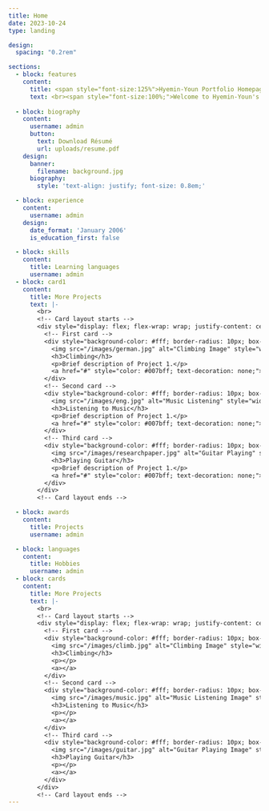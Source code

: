 ```yaml
---
title: Home
date: 2023-10-24
type: landing

design:
  spacing: "0.2rem"

sections:
  - block: features
    content:
      title: <span style="font-size:125%">Hyemin-Youn Portfolio Homepage</span>
      text: <br><span style="font-size:100%;">Welcome to Hyemin-Youn's Portfolio Page 😃</span> 
      
  - block: biography
    content:
      username: admin
      button:
        text: Download Résumé
        url: uploads/resume.pdf
    design:
      banner:
        filename: background.jpg
      biography:
        style: 'text-align: justify; font-size: 0.8em;'

  - block: experience
    content:
      username: admin
    design:
      date_format: 'January 2006'
      is_education_first: false

  - block: skills
    content:
      title: Learning languages
      username: admin     
  - block: card1
    content:
      title: More Projects
      text: |-
        <br>
        <!-- Card layout starts -->
        <div style="display: flex; flex-wrap: wrap; justify-content: center; gap: 20px; margin-top: 20px;">
          <!-- First card -->
          <div style="background-color: #fff; border-radius: 10px; box-shadow: 0 4px 8px rgba(0, 0, 0, 0.1); width: 300px; text-align: center; padding: 20px;">
            <img src="/images/german.jpg" alt="Climbing Image" style="width: 100%; border-radius: 10px;">
            <h3>Climbing</h3>
            <p>Brief description of Project 1.</p>
            <a href="#" style="color: #007bff; text-decoration: none;">Learn more</a>
          </div>
          <!-- Second card -->
          <div style="background-color: #fff; border-radius: 10px; box-shadow: 0 4px 8px rgba(0, 0, 0, 0.1); width: 300px; text-align: center; padding: 20px;">
            <img src="/images/eng.jpg" alt="Music Listening" style="width: 100%; border-radius: 10px;">
            <h3>Listening to Music</h3>
            <p>Brief description of Project 1.</p>
            <a href="#" style="color: #007bff; text-decoration: none;">Learn more</a>
          </div>
          <!-- Third card -->
          <div style="background-color: #fff; border-radius: 10px; box-shadow: 0 4px 8px rgba(0, 0, 0, 0.1); width: 300px; text-align: center; padding: 20px;">
            <img src="/images/researchpaper.jpg" alt="Guitar Playing" style="width: 100%; border-radius: 10px;">
            <h3>Playing Guitar</h3>
            <p>Brief description of Project 1.</p>
            <a href="#" style="color: #007bff; text-decoration: none;">Learn more</a>
          </div>
        </div>
        <!-- Card layout ends -->

  - block: awards
    content:
      title: Projects
      username: admin

  - block: languages
    content:
      title: Hobbies
      username: admin
  - block: cards
    content:
      title: More Projects
      text: |-
        <br>
        <!-- Card layout starts -->
        <div style="display: flex; flex-wrap: wrap; justify-content: center; gap: 20px; margin-top: 20px;">
          <!-- First card -->
          <div style="background-color: #fff; border-radius: 10px; box-shadow: 0 4px 8px rgba(0, 0, 0, 0.1); width: 300px; text-align: center; padding: 20px;">
            <img src="/images/climb.jpg" alt="Climbing Image" style="width: 100%; border-radius: 10px;">
            <h3>Climbing</h3>
            <p></p>
            <a></a>
          </div>
          <!-- Second card -->
          <div style="background-color: #fff; border-radius: 10px; box-shadow: 0 4px 8px rgba(0, 0, 0, 0.1); width: 300px; text-align: center; padding: 20px;">
            <img src="/images/music.jpg" alt="Music Listening Image" style="width: 100%; border-radius: 10px;">
            <h3>Listening to Music</h3>
            <p></p>
            <a></a>
          </div>
          <!-- Third card -->
          <div style="background-color: #fff; border-radius: 10px; box-shadow: 0 4px 8px rgba(0, 0, 0, 0.1); width: 300px; text-align: center; padding: 20px;">
            <img src="/images/guitar.jpg" alt="Guitar Playing Image" style="width: 100%; border-radius: 10px;">
            <h3>Playing Guitar</h3>
            <p></p>
            <a></a>
          </div>
        </div>
        <!-- Card layout ends -->
---
```

